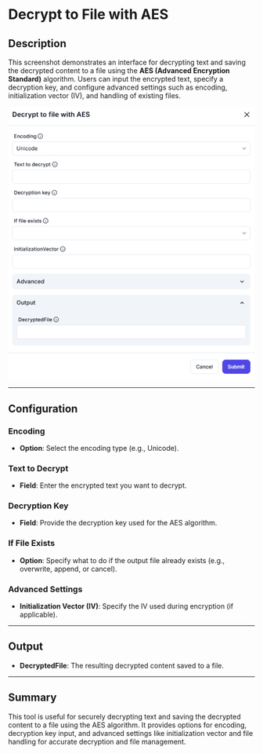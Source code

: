 # Decrypt to File with AES

## Description

This screenshot demonstrates an interface for decrypting text and saving the decrypted content to a file using the **AES (Advanced Encryption Standard)** algorithm. Users can input the encrypted text, specify a decryption key, and configure advanced settings such as encoding, initialization vector (IV), and handling of existing files.

![alt text](decrypt-to-file-with-aes-1.png)

---

## Configuration

### Encoding

- **Option**: Select the encoding type (e.g., Unicode).

### Text to Decrypt

- **Field**: Enter the encrypted text you want to decrypt.

### Decryption Key

- **Field**: Provide the decryption key used for the AES algorithm.

### If File Exists

- **Option**: Specify what to do if the output file already exists (e.g., overwrite, append, or cancel).

### Advanced Settings

- **Initialization Vector (IV)**: Specify the IV used during encryption (if applicable).

---

## Output

- **DecryptedFile**: The resulting decrypted content saved to a file.

---

## Summary

This tool is useful for securely decrypting text and saving the decrypted content to a file using the AES algorithm. It provides options for encoding, decryption key input, and advanced settings like initialization vector and file handling for accurate decryption and file management.
